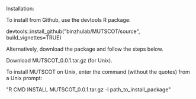 Installation:

To install from Github, use the devtools R package:

devtools::install_github("binzhulab/MUTSCOT/source", build_vignettes=TRUE)

Alternatively, download the package and follow the steps below.

Download MUTSCOT_0.0.1.tar.gz (for Unix).

To install MUTSCOT on Unix, enter the command (without the quotes) from a Unix prompt:

"R CMD INSTALL MUTSCOT_0.0.1.tar.gz -l path_to_install_package"

